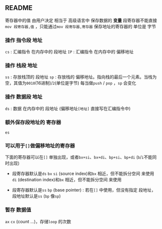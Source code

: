 ##  README
寄存器中的值 由用户决定
相当于 高级语言中 保存数据的 **变量**
段寄存器不能直接`mov 段寄存器,值` ，只能通过`mov 段寄存器,寄存器` 
保存地址的寄存器的 单位是 字节

###   操作 指令段 地址
`cs` : 汇编指令 在内存中的 段地址
`IP` : 汇编指令 在内存中的 偏移地址



###   操作 栈段 地址
`ss` : 存放栈顶的 段地址
`sp` : 存放栈的 偏移地址。指向栈的最后一个元素。当栈为空，其值为`0010`(16进制)/`2`(单位是字节) 
每当做`push` / `pop` ，`sp` 会变化



###   操作 数据段 地址
`ds` : 数据 在内存中的 段地址
(偏移地址`[地址]` 直接写在汇编指令中)



###   额外保存段地址的 寄存器
`es` 



###   可以用于`[]`做偏移地址的寄存器
下面的寄存器可以在`[]` 单独出现，或者`bx+si`、`bx+di`、`bp+si`、`bp+di` (`b`/`i`不能同时出现)

* 段寄存器默认是`ds` 
`bx` 
`si` (source index)和`bx` 相近，但不能拆分空间 来使用
`di` (destination index)和`bx` 相近，但不能拆分空间 来使用

* 段寄存器默认是`ss` 
`bp` (base pointer) : 若在`[]` 中使用，但没有指定 段地址，段地址默认是`ss` (`bp` 像`sp`)



###   暂存 数据值
`ax` 
`cx` (count ...)，存储`loop` 的次数
